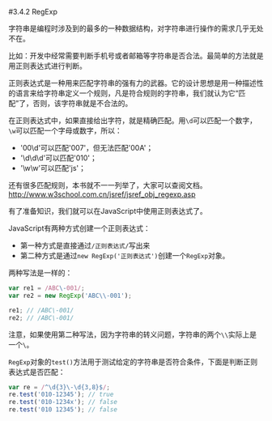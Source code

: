 #3.4.2 RegExp

字符串是编程时涉及到的最多的一种数据结构，对字符串进行操作的需求几乎无处不在。

比如：开发中经常需要判断手机号或者邮箱等字符串是否合法。最简单的方法就是用正则表达式进行判断。

正则表达式是一种用来匹配字符串的强有力的武器。它的设计思想是用一种描述性的语言来给字符串定义一个规则，凡是符合规则的字符串，我们就认为它“匹配”了，否则，该字符串就是不合法的。


在正则表达式中，如果直接给出字符，就是精确匹配。用`\d`可以匹配一个数字，`\w`可以匹配一个字母或数字，所以：

* '00\d'可以匹配'007'，但无法匹配'00A'；
* '\d\d\d'可以匹配'010'；
* '\w\w'可以匹配'js'；

还有很多匹配规则，本书就不一一列举了，大家可以查阅文档。
http://www.w3school.com.cn/jsref/jsref_obj_regexp.asp

有了准备知识，我们就可以在JavaScript中使用正则表达式了。

JavaScript有两种方式创建一个正则表达式：
* 第一种方式是直接通过`/正则表达式/`写出来
* 第二种方式是通过`new RegExp('正则表达式')`创建一个`RegExp`对象。

两种写法是一样的：
```js
var re1 = /ABC\-001/;
var re2 = new RegExp('ABC\\-001');

re1; // /ABC\-001/
re2; // /ABC\-001/
```

注意，如果使用第二种写法，因为字符串的转义问题，字符串的两个`\\`实际上是一个`\`。

`RegExp`对象的`test()`方法用于测试给定的字符串是否符合条件，下面是判断正则表达式是否匹配：
```js
var re = /^\d{3}\-\d{3,8}$/;
re.test('010-12345'); // true
re.test('010-1234x'); // false
re.test('010 12345'); // false
```

